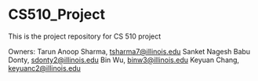 # CS510_Project
This is the project repository for CS 510 project

Owners:
Tarun Anoop Sharma, tsharma7@illinois.edu
Sanket Nagesh Babu Donty, sdonty2@illinois.edu
Bin Wu, binw3@illinois.edu
Keyuan Chang, keyuanc2@illinois.edu

